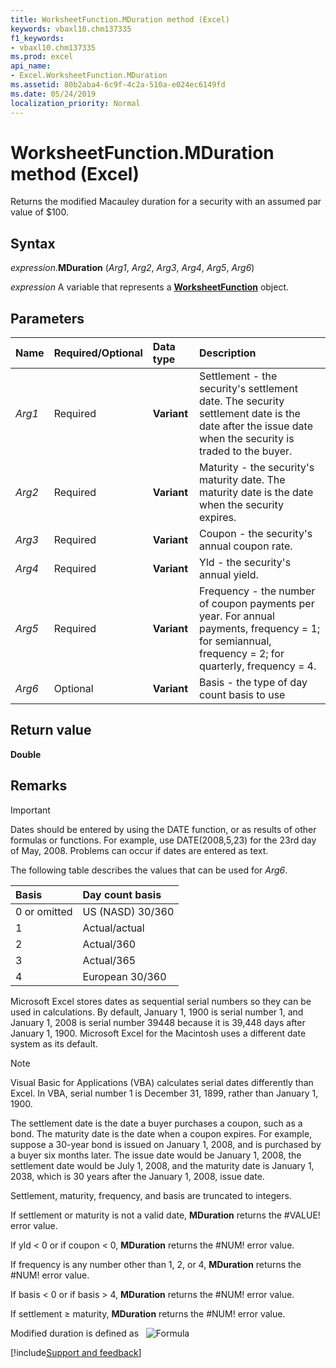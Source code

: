 ```yaml
---
title: WorksheetFunction.MDuration method (Excel)
keywords: vbaxl10.chm137335
f1_keywords:
- vbaxl10.chm137335
ms.prod: excel
api_name:
- Excel.WorksheetFunction.MDuration
ms.assetid: 80b2aba4-6c9f-4c2a-510a-e024ec6149fd
ms.date: 05/24/2019
localization_priority: Normal
---
```



# WorksheetFunction.MDuration method (Excel)

Returns the modified Macauley duration for a security with an assumed par value of $100.


## Syntax

_expression_.**MDuration** (_Arg1_, _Arg2_, _Arg3_, _Arg4_, _Arg5_, _Arg6_)

_expression_ A variable that represents a **[WorksheetFunction](Excel.WorksheetFunction.md)** object.


## Parameters

|Name|Required/Optional|Data type|Description|
|:-----|:-----|:-----|:-----|
| _Arg1_|Required| **Variant**|Settlement - the security's settlement date. The security settlement date is the date after the issue date when the security is traded to the buyer.|
| _Arg2_|Required| **Variant**|Maturity - the security's maturity date. The maturity date is the date when the security expires.|
| _Arg3_|Required| **Variant**|Coupon - the security's annual coupon rate.|
| _Arg4_|Required| **Variant**|Yld - the security's annual yield.|
| _Arg5_|Required| **Variant**|Frequency - the number of coupon payments per year. For annual payments, frequency = 1; for semiannual, frequency = 2; for quarterly, frequency = 4.|
| _Arg6_|Optional| **Variant**|Basis - the type of day count basis to use|

## Return value

**Double**


## Remarks

> [!IMPORTANT] 
> Dates should be entered by using the DATE function, or as results of other formulas or functions. For example, use DATE(2008,5,23) for the 23rd day of May, 2008. Problems can occur if dates are entered as text.

The following table describes the values that can be used for _Arg6_.

|Basis|Day count basis|
|:-----|:-----|
|0 or omitted|US (NASD) 30/360|
|1|Actual/actual|
|2|Actual/360|
|3|Actual/365|
|4|European 30/360|

Microsoft Excel stores dates as sequential serial numbers so they can be used in calculations. By default, January 1, 1900 is serial number 1, and January 1, 2008 is serial number 39448 because it is 39,448 days after January 1, 1900. Microsoft Excel for the Macintosh uses a different date system as its default.
    
> [!NOTE] 
> Visual Basic for Applications (VBA) calculates serial dates differently than Excel. In VBA, serial number 1 is December 31, 1899, rather than January 1, 1900. 

The settlement date is the date a buyer purchases a coupon, such as a bond. The maturity date is the date when a coupon expires. For example, suppose a 30-year bond is issued on January 1, 2008, and is purchased by a buyer six months later. The issue date would be January 1, 2008, the settlement date would be July 1, 2008, and the maturity date is January 1, 2038, which is 30 years after the January 1, 2008, issue date.
    
Settlement, maturity, frequency, and basis are truncated to integers.
    
If settlement or maturity is not a valid date, **MDuration** returns the #VALUE! error value.
    
If yld < 0 or if coupon < 0, **MDuration** returns the #NUM! error value.
    
If frequency is any number other than 1, 2, or 4, **MDuration** returns the #NUM! error value.
    
If basis < 0 or if basis > 4, **MDuration** returns the #NUM! error value.
    
If settlement ≥ maturity, **MDuration** returns the #NUM! error value.
    
Modified duration is defined as &nbsp; ![Formula](../images/awfmdur_ZA06051206.gif)


    


[!include[Support and feedback](~/includes/feedback-boilerplate.md)]